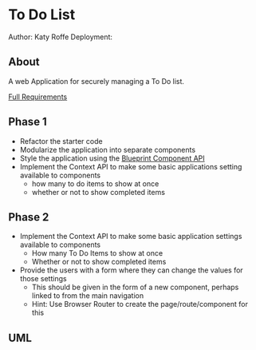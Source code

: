 # To Do List

Author: Katy Roffe
Deployment:

## About

A web Application for securely managing a To Do list.

[Full Requirements](https://codefellows.github.io/code-401-javascript-guide/curriculum/apps-and-libraries/todo/)

## Phase 1

- Refactor the starter code
- Modularize the application into separate components
- Style the application using the [Blueprint Component API](https://blueprintjs.com/docs/#blueprint)
- Implement the Context API to make some basic applications setting available to components
  - how many to do items to show at once
  - whether or not to show completed items

## Phase 2

- Implement the Context API to make some basic application settings available to components
  - How many To Do Items to show at once
  - Whether or not to show completed items
- Provide the users with a form where they can change the values for those settings
  - This should be given in the form of a new component, perhaps linked to from the main navigation
  - Hint: Use Browser Router to create the page/route/component for this

## UML
